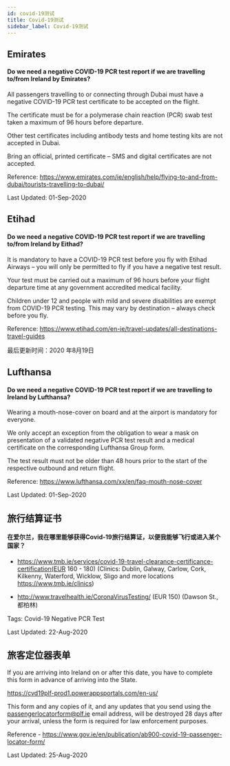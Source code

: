```yaml
---
id: covid-19测试
title: Covid-19测试
sidebar_label: Covid-19测试
---
```


## Emirates

#### **Do we need a negative COVID-19 PCR test report if we are travelling to/from Ireland by Emirates?**

All passengers travelling to or connecting through Dubai must have a negative COVID-19 PCR test certificate to be accepted on the flight.

The certificate must be for a polymerase chain reaction (PCR) swab test taken a maximum of 96 hours before departure.

Other test certificates including antibody tests and home testing kits are not accepted in Dubai.

Bring an official, printed certificate – SMS and digital certificates are not accepted.

Reference: https://www.emirates.com/ie/english/help/flying-to-and-from-dubai/tourists-travelling-to-dubai/

Last Updated: 01-Sep-2020

## Etihad

#### **Do we need a negative COVID-19 PCR test report if we are travelling to/from Ireland by Eithad?**

It is mandatory to have a COVID-19 PCR test before you fly with Etihad Airways – you will only be permitted to fly if you have a negative test result.

Your test must be carried out a maximum of 96 hours before your flight departure time at any government accredited medical facility.

Children under 12 and people with mild and severe disabilities are exempt from COVID-19 PCR testing. This may vary by destination – always check before you fly.

Reference: https://www.etihad.com/en-ie/travel-updates/all-destinations-travel-guides

最后更新时间：2020 年8月19日

## Lufthansa

#### **Do we need a negative COVID-19 PCR test report if we are travelling to Ireland by Lufthansa?**

Wearing a mouth-nose-cover on board and at the airport is mandatory for everyone.

We only accept an exception from the obligation to wear a mask on presentation of a validated negative PCR test result and a medical certificate on the corresponding Lufthansa Group form.

The test result must not be older than 48 hours prior to the start of the respective outbound and return flight.

Reference: https://www.lufthansa.com/xx/en/faq-mouth-nose-cover

Last Updated: 01-Sep-2020

## 旅行结算证书

#### 在爱尔兰，我在哪里能够获得Covid-19旅行结算证，以便我能够飞行或进入某个国家？

* https://www.tmb.ie/services/covid-19-travel-clearance-certificance-certification(EUR 160 - 180) (Clinics: Dublin, Galway, Carlow, Cork, Kilkenny, Waterford, Wicklow, Sligo and more locations https://www.tmb.ie/clinics)

* http://www.travelhealth.ie/CoronaVirusTesting/ (EUR 150) (Dawson St., 都柏林)

Tags: Covid-19 Negative PCR Test

Last Updated: 22-Aug-2020

## 旅客定位器表单

If you are arriving into Ireland on or after this date, you have to complete this form in advance of arriving into the State.

https://cvd19plf-prod1.powerappsportals.com/en-us/

This form and any copies of it, and any updates that you send using the passengerlocatorform@plf.ie email address, will be destroyed 28 days after your arrival, unless the form is required for law enforcement purposes.

Reference - https://www.gov.ie/en/publication/ab900-covid-19-passenger-locator-form/

Last Updated: 25-Aug-2020